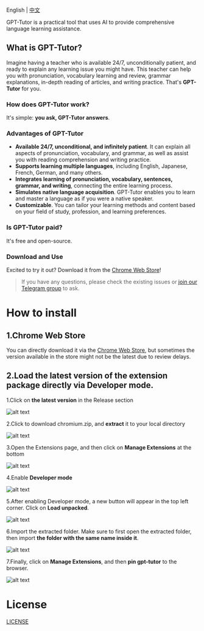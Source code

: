 <p >
    <br> English | <a href="README-CN.md">中文</a>
</p>
<p >
    GPT-Tutor is a practical tool that uses AI to provide comprehensive language learning assistance. 
</p>

## What is GPT-Tutor?

Imagine having a teacher who is available 24/7, unconditionally patient, and ready to explain any learning issue you might have. This teacher can help you with pronunciation, vocabulary learning and review, grammar explanations, in-depth reading of articles, and writing practice. That's **GPT-Tutor** for you.

### How does GPT-Tutor work?

It's simple: **you ask, GPT-Tutor answers**.

### Advantages of GPT-Tutor

- **Available 24/7, unconditional, and infinitely patient**. It can explain all aspects of pronunciation, vocabulary, and grammar, as well as assist you with reading comprehension and writing practice.
- **Supports learning multiple languages**, including English, Japanese, French, German, and many others.
- **Integrates learning of pronunciation, vocabulary, sentences, grammar, and writing**, connecting the entire learning process.
- **Simulates native language acquisition**. GPT-Tutor enables you to learn and master a language as if you were a native speaker.
- **Customizable**. You can tailor your learning methods and content based on your field of study, profession, and learning preferences.

### Is GPT-Tutor paid?

It's free and open-source.

### Download and Use

Excited to try it out? Download it from the [Chrome Web Store](https://chromewebstore.google.com/detail/gpt-tutor/icbphcgipdflenaemgkhmigfiaelpbnn?hl=en)!

> If you have any questions, please check the existing issues or [join our Telegram group](https://t.me/+p5mMQhx1_rsxN2I1) to ask.


# How to install

## 1.Chrome Web Store

You can directly download it via the [Chrome Web Store](https://chromewebstore.google.com/detail/gpt-tutor/icbphcgipdflenaemgkhmigfiaelpbnn?hl=en), but sometimes the version available in the store might not be the latest due to review delays.


## 2.Load the latest version of the extension package directly via Developer mode.

1.Click on **the latest version** in the Release section

![alt text](./public/image-1.png)

2.Click to download chromium.zip, and **extract** it to your local directory

![alt text](./public/image-2.png)

3.Open the Extensions page, and then click on **Manage Extensions** at the bottom

![alt text](./public/image-3.png)

4.Enable **Developer mode**

![alt text](./public/image-4.png)

5.After enabling Developer mode, a new button will appear in the top left corner. Click on **Load unpacked**.

![alt text](./public/image-5.png)

6.Import the extracted folder. Make sure to first open the extracted folder, then import **the folder with the same name inside it**.

![alt text](./public/image-6.png)

7.Finally, click on **Manage Extensions**, and then **pin gpt-tutor** to the browser.

![alt text](./public/image-7.png)


# License

[LICENSE](./LICENSE)


